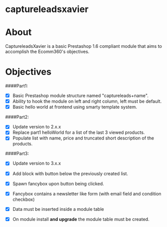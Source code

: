 # captureleadsxavier

About
======
CaptureleadsXavier is a basic Prestashop 1.6 compliant module that aims to accomplish
 the Ecomm360's objectives.

Objectives
======
####Part1:

- [x] Basic Prestashop module structure named "captureleads+name".
- [x] Ability to hook the module on left and right column, left must be default.
- [x] Basic hello world at frontend using smarty template system.
 
####Part2:

 - [x] Update version to 2.x.x
 - [x] Replace part1 helloWorld for a list of the last 3 viewed products.
 - [x] Populate list with name, price and truncated short description of the products.
   
####Part3:

 - [X] Update version to 3.x.x
 - [X] Add block with button below the previously created list.
 - [X] Spawn fancybox upon button being clicked.
 - [x] Fancybox contains a newsletter like form (with email field and condition checkbox)
 - [X] Data must be inserted inside a module table
 - [x] On module install **and upgrade** the module table must be created.
 
